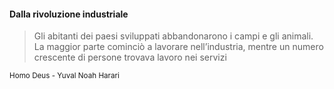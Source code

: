#### Dalla rivoluzione industriale

> Gli abitanti dei paesi sviluppati abbandonarono i campi e gli animali.
> La maggior parte cominciò a lavorare nell’industria,
> mentre un numero crescente di persone trovava lavoro nei servizi

<small>
Homo Deus - Yuval Noah Harari
</small>


<aside class="notes">
</aside>
